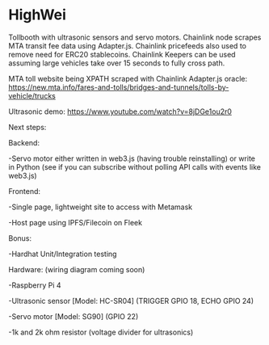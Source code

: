 # HighWei

Tollbooth with ultrasonic sensors and servo motors. Chainlink node scrapes MTA transit fee data using Adapter.js.
Chainlink pricefeeds also used to remove need for ERC20 stablecoins. Chainlink Keepers can be used assuming large vehicles take over 15 seconds to fully cross path.

MTA toll website being XPATH scraped with Chainlink Adapter.js oracle: https://new.mta.info/fares-and-tolls/bridges-and-tunnels/tolls-by-vehicle/trucks

Ultrasonic demo: https://www.youtube.com/watch?v=8jDGe1ou2r0

Next steps: 

Backend:

-Servo motor either written in web3.js (having trouble reinstalling) or write in Python (see if you can subscribe without polling API calls with events like web3.js)

Frontend: 

-Single page, lightweight site to access with Metamask

-Host page using IPFS/Filecoin on Fleek

Bonus:

-Hardhat Unit/Integration testing

Hardware: (wiring diagram coming soon)

-Raspberry Pi 4

-Ultrasonic sensor [Model: HC-SR04] (TRIGGER GPIO 18, ECHO GPIO 24)

-Servo motor [Model: SG90] (GPIO 22)

-1k and 2k ohm resistor (voltage divider for ultrasonics)
